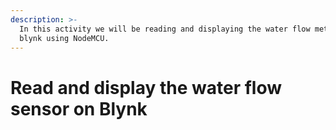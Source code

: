 ```yaml
---
description: >-
  In this activity we will be reading and displaying the water flow meter on
  blynk using NodeMCU.
---
```


# Read and display the water flow sensor on Blynk

